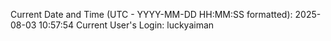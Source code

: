Current Date and Time (UTC - YYYY-MM-DD HH:MM:SS formatted): 2025-08-03 10:57:54
Current User's Login: luckyaiman
